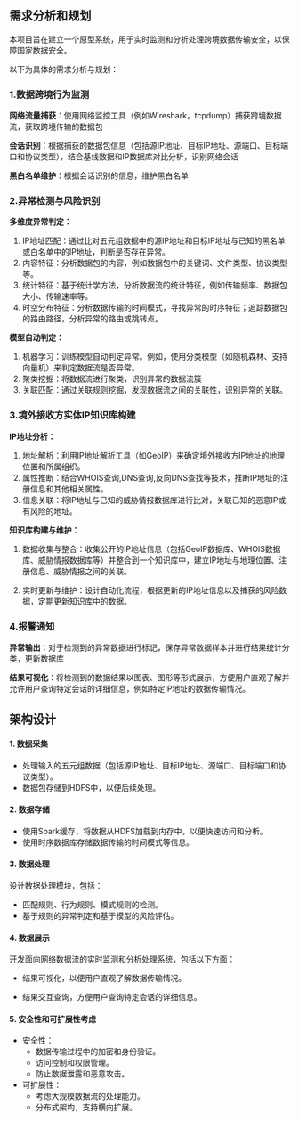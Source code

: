 ## 需求分析和规划

本项目旨在建立一个原型系统，用于实时监测和分析处理跨境数据传输安全，以保障国家数据安全。

以下为具体的需求分析与规划：

### 1.数据跨境行为监测

**网络流量捕获**：使用网络监控工具（例如Wireshark，tcpdump）捕获跨境数据流，获取跨境传输的数据包

**会话识别**：根据捕获的数据包信息（包括源IP地址、目标IP地址、源端口、目标端口和协议类型），结合基线数据和IP数据库对比分析，识别网络会话

**黑白名单维护**：根据会话识别的信息，维护黑白名单

### 2.异常检测与风险识别

**多维度异常判定：**

1. IP地址匹配：通过比对五元组数据中的源IP地址和目标IP地址与已知的黑名单或白名单中的IP地址，判断是否存在异常。
2. 内容特征：分析数据包的内容，例如数据包中的关键词、文件类型、协议类型等。
3. 统计特征：基于统计学方法，分析数据流的统计特征，例如传输频率、数据包大小、传输速率等。
4. 时空分布特征：分析数据传输的时间模式，寻找异常的时序特征；追踪数据包的路由路径，分析异常的路由或跳转点。

**模型自动判定：**

1. 机器学习：训练模型自动判定异常。例如，使用分类模型（如随机森林、支持向量机）来判定数据流是否异常。
1. 聚类挖掘：将数据流进行聚类，识别异常的数据流簇
1. 关联匹配：通过关联规则挖掘，发现数据流之间的关联性，识别异常的关联。

### 3.境外接收方实体IP知识库构建

**IP地址分析：**

1. 地址解析：利用IP地址解析工具（如GeoIP）来确定境外接收方IP地址的地理位置和所属组织。
2. 属性推断：结合WHOIS查询,DNS查询,反向DNS查找等技术，推断IP地址的注册信息和其他相关属性。
3. 信息关联：将IP地址与已知的威胁情报数据库进行比对，关联已知的恶意IP或有风险的地址。

**知识库构建与维护：**

1. 数据收集与整合：收集公开的IP地址信息（包括GeoIP数据库、WHOIS数据库、威胁情报数据库等）并整合到一个知识库中，建立IP地址与地理位置、注册信息、威胁情报之间的关联。

2. 实时更新与维护：设计自动化流程，根据更新的IP地址信息以及捕获的风险数据，定期更新知识库中的数据。

### 4.报警通知

**异常输出**：对于检测到的异常数据进行标记，保存异常数据样本并进行结果统计分类，更新数据库

**结果可视化**：将检测到的数据结果以图表、图形等形式展示，方便用户直观了解并允许用户查询特定会话的详细信息，例如特定IP地址的数据传输情况。



## 架构设计

#### 1. 数据采集

- 处理输入的五元组数据（包括源IP地址、目标IP地址、源端口、目标端口和协议类型）。
- 数据包存储到HDFS中，以便后续处理。

#### 2. 数据存储

- 使用Spark缓存，将数据从HDFS加载到内存中，以便快速访问和分析。
- 使用时序数据库存储数据传输的时间模式等信息。

#### 3. 数据处理

设计数据处理模块，包括：

- 匹配规则、行为规则、模式规则的检测。
- 基于规则的异常判定和基于模型的风险评估。

#### 4. 数据展示

开发面向网络数据流的实时监测和分析处理系统，包括以下方面：

- 结果可视化，以便用户直观了解数据传输情况。

- 结果交互查询，方便用户查询特定会话的详细信息。

#### 5. 安全性和可扩展性考虑

- 安全性：
  - 数据传输过程中的加密和身份验证。
  - 访问控制和权限管理。
  - 防止数据泄露和恶意攻击。
- 可扩展性：
  - 考虑大规模数据流的处理能力。
  - 分布式架构，支持横向扩展。
  
  



​              